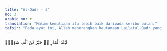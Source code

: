 ```yaml
---
title: "Al-Qadr - 3"
no: 3
arabic_no: ٣
translation: "Malam kemuliaan itu lebih baik daripada seribu bulan."
tafsir: "Pada ayat ini, Allah menerangkan keutamaan Lailatul-Qadr yang sebenarnya. Malam itu adalah suatu malam yang memancarkan cahaya hidayah sebagai permulaan tasyri' yang diturunkan untuk kebahagiaan manusia. Malam itu juga sebagai peletakan batu pertama syariat Islam, sebagai agama penghabisan bagi umat manusia, yang sesuai dengan kemaslahatan mereka sepanjang zaman. Malam tersebut lebih utama dari seribu bulan yang mereka lalui dengan bergelimang dosa kemusyrikan dan kesesatan yang tidak berkesudahan. Ibadah pada malam itu mempunyai nilai tambah berupa kemuliaan dan ganjaran yang lebih baik dari ibadah seribu bulan\n\nSebutan kata \"seribu\" dalam ayat ini tidak bermaksud untuk menentukan bilangannya. Akan tetapi, maksudnya untuk menyatakan banyaknya yang tidak terhingga sebagaimana yang dikehendaki dengan firman Allah:\n\nMasing-masing dari mereka ingin diberi umur seribu tahun. (al-Baqarah/2: 96).\n\nApakah ada malam yang lebih mulia daripada malam yang padanya mulai diturunkan cahaya hidayah untuk manusia setelah berabad-abad lamanya mereka berada dalam kesesatan dan kekufuran? Apakah ada kemuliaan yang lebih agung daripada malam di mana cahaya purnama ilmu makrifah ketuhanan menerangi jiwa Muhammad saw yang diutus sebagai rahmat untuk seluruh manusia, menyampaikan berita gembira dan ancaman serta memanggil mereka ke jalan yang lurus, menjadikan mereka umat yang melepaskan manusia dari belenggu perbudakan dan penindasan penguasa yang zalim di timur dan barat, dan mempersatukan mereka sesudah berpecah-belah dan bermusuh-musuhan?\n\nMaka seyogyanya umat Islam menjadikan malam tersebut sebagai hari raya karena malam itu merupakan waktu turunnya undang-undang dasar samawi yang mengarahkan manusia ke arah yang bermanfaat bagi mereka. Penurunan ini juga memperbaharui janji mereka dengan Tuhan yang berhubungan dengan jiwa dan harta sebagai tanda syukur atas nikmat pemberian-Nya serta mengharapkan pahala balasan-Nya."
---
```

لَيْلَةُ الْقَدْرِ ەۙ خَيْرٌ مِّنْ اَلْفِ شَهْرٍۗ